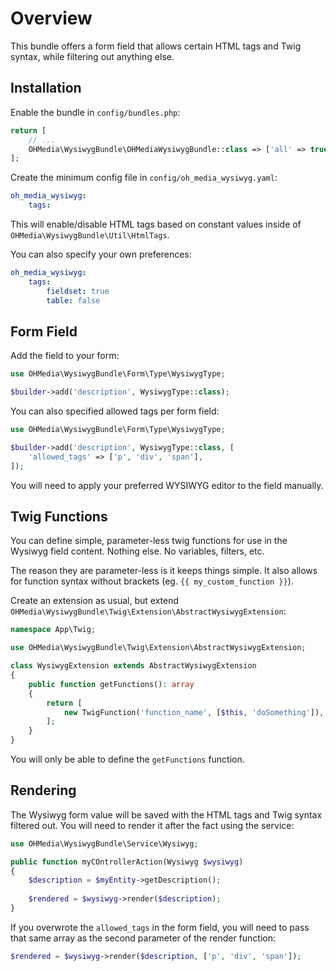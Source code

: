# Overview

This bundle offers a form field that allows certain HTML tags and Twig syntax,
while filtering out anything else.

## Installation

Enable the bundle in `config/bundles.php`:

```php
return [
    // ...
    OHMedia\WysiwygBundle\OHMediaWysiwygBundle::class => ['all' => true],
];
```

Create the minimum config file in `config/oh_media_wysiwyg.yaml`:

```yaml
oh_media_wysiwyg:
    tags:
```

This will enable/disable HTML tags based on constant values inside of
`OHMedia\WysiwygBundle\Util\HtmlTags`.

You can also specify your own preferences:

```yaml
oh_media_wysiwyg:
    tags:
        fieldset: true
        table: false
```

## Form Field

Add the field to your form:

```php
use OHMedia\WysiwygBundle\Form\Type\WysiwygType;

$builder->add('description', WysiwygType::class);
```

You can also specified allowed tags per form field:

```php
use OHMedia\WysiwygBundle\Form\Type\WysiwygType;

$builder->add('description', WysiwygType::class, [
    'allowed_tags' => ['p', 'div', 'span'],
]);
```

You will need to apply your preferred WYSIWYG editor to the field manually.

## Twig Functions

You can define simple, parameter-less twig functions for use in the Wysiwyg
field content. Nothing else. No variables, filters, etc.

The reason they are parameter-less is it keeps things simple. It also allows for
function syntax without brackets (eg. `{{ my_custom_function }}`).

Create an extension as usual, but extend
`OHMedia\WysiwygBundle\Twig\Extension\AbstractWysiwygExtension`:

```php
namespace App\Twig;

use OHMedia\WysiwygBundle\Twig\Extension\AbstractWysiwygExtension;

class WysiwygExtension extends AbstractWysiwygExtension
{
    public function getFunctions(): array
    {
        return [
            new TwigFunction('function_name', [$this, 'doSomething']),
        ];
    }
}
```

You will only be able to define the `getFunctions` function.

## Rendering

The Wysiwyg form value will be saved with the HTML tags and Twig syntax filtered
out. You will need to render it after the fact using the service:

```php
use OHMedia\WysiwygBundle\Service\Wysiwyg;

public function myCOntrollerAction(Wysiwyg $wysiwyg)
{
    $description = $myEntity->getDescription();
    
    $rendered = $wysiwyg->render($description);
}
```

If you overwrote the `allowed_tags` in the form field, you will need to pass
that same array as the second parameter of the render function:

```php
$rendered = $wysiwyg->render($description, ['p', 'div', 'span']);
```
